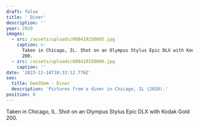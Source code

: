 ```yaml
---
draft: false
title: ' Diner'
description: ''
year: 2020
images:
  - src: /assets/uploads/000419250005.jpg
    caption: >-
      Taken in Chicago, IL. Shot on an Olympus Stylus Epic DLX with Kodak Gold
      200.
  - src: /assets/uploads/000419250006.jpg
    caption: ''
date: '2023-11-14T10:33:12.776Z'
seo:
  title: Dom35mm - Diner
  description: 'Pictures from a diner in Chicago, IL (2020).'
position: 0
---
```




Taken in Chicago, IL. Shot on an Olympus Stylus Epic DLX with Kodak Gold 200.
